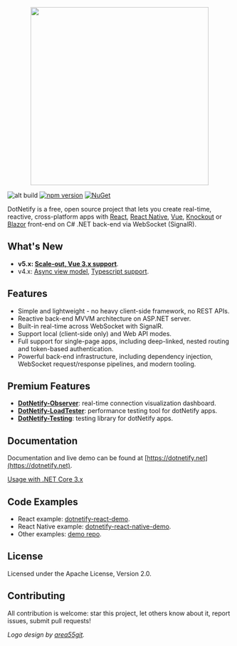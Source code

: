 <p align="center"><img width="400px" src="http://dotnetify.net/content/images/dotnetify-logo.png"></p>

![alt build](https://github.com/dsuryd/dotNetify/actions/workflows/build.yml/badge.svg)
[![npm version](https://badge.fury.io/js/dotnetify.svg)](https://badge.fury.io/js/dotnetify)
[![NuGet](https://img.shields.io/nuget/v/DotNetify.SignalR.svg?style=flat-square)](https://www.nuget.org/packages/DotNetify.SignalR/)

DotNetify is a free, open source project that lets you create real-time, reactive, cross-platform apps with [React](https://facebook.github.io/react/), [React Native](https://facebook.github.io/react-native/), [Vue](https://vuejs.org), [Knockout](http://knockoutjs.com) or [Blazor](https://dotnet.microsoft.com/apps/aspnet/web-apps/blazor) front-end on C# .NET back-end via WebSocket (SignalR).

## What's New

- **v5.x: [Scale-out, Vue 3.x support](https://github.com/dsuryd/dotNetify/releases)**. 
- v4.x: [Async view model](https://github.com/dsuryd/dotNetify/releases/tag/v4.1), [Typescript support](https://github.com/dsuryd/dotNetify/releases/tag/v4.0).

## Features

- Simple and lightweight - no heavy client-side framework, no REST APIs.
- Reactive back-end MVVM architecture on ASP.NET server.
- Built-in real-time across WebSocket with SignalR.
- Support local (client-side only) and Web API modes.
- Full support for single-page apps, including deep-linked, nested routing and token-based authentication.
- Powerful back-end infrastructure, including dependency injection, WebSocket request/response pipelines, and modern tooling.

## Premium Features

- [**DotNetify-Observer**](https://www.dotnetify.net/core/dotnetify-observer): real-time connection visualization dashboard.
- [**DotNetify-LoadTester**](https://www.dotnetify.net/core/dotnetify-loadtester): performance testing tool for dotNetify apps.
- [**DotNetify-Testing**](https://www.dotnetify.net/core/dotnetify-testing): testing library for dotNetify apps.

## Documentation

Documentation and live demo can be found at [https://dotnetify.net](https://dotnetify.net).

[Usage with .NET Core 3.x](https://github.com/dsuryd/dotNetify/issues/159#issuecomment-547691063)

## Code Examples

- React example: [dotnetify-react-demo](https://github.com/dsuryd/dotnetify-react-demo).
- React Native example: [dotnetify-react-native-demo](https://github.com/dsuryd/dotnetify-react-native-demo).
- Other examples: [demo repo](https://github.com/dsuryd/dotNetify/tree/master/Demo).

## License

Licensed under the Apache License, Version 2.0.

## Contributing

All contribution is welcome: star this project, let others know about it, report issues, submit pull requests!

_Logo design by [area55git](https://github.com/area55git)._
